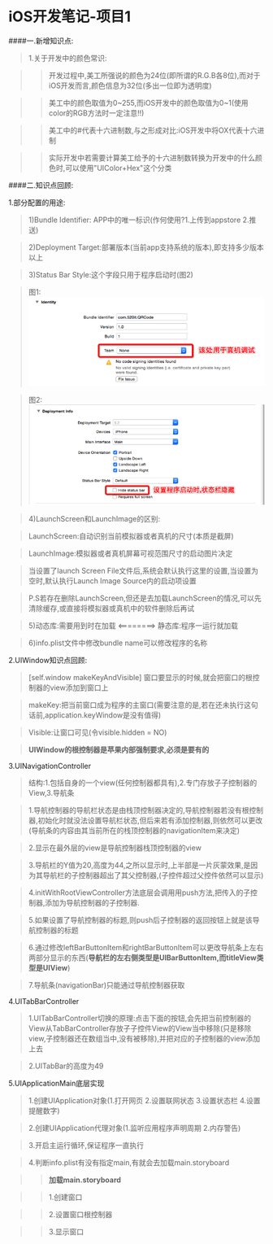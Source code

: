 # iOS开发笔记-项目1

####一.新增知识点:

>1.关于开发中的颜色常识:

>>开发过程中,美工所强说的颜色为24位(即所谓的R.G.B各8位),而对于iOS开发而言,颜色信息为32位(多出一位即为透明度)

>>美工中的颜色取值为0~255,而iOS开发中的颜色取值为0~1(使用color的RGB方法时一定注意!!)

>>美工中的#代表十六进制数,与之形成对比:iOS开发中将OX代表十六进制

>>实际开发中若需要计算美工给予的十六进制数转换为开发中的什么颜色时,可以使用"UIColor+Hex"这个分类

####二.知识点回顾:

1.部分配置的用途:

>1)Bundle Identifier: APP中的唯一标识(作何使用?1.上传到appstore 2.推送)

>2)Deployment Target:部署版本(当前app支持系统的版本),即支持多少版本以上

>3)Status Bar Style:这个字段只用于程序启动时(图2)

>图1:
![](Snip20160614_1.png)

>图2:
![](Snip20160614_2.png)

>4)LaunchScreen和LaunchImage的区别:

>  LaunchScreen:自动识别当前模拟器或者真机的尺寸(本质是截屏)
  
>  LaunchImage:模拟器或者真机屏幕可视范围尺寸的启动图片决定

>  当设置了launch Screen File文件后,系统会默认执行这里的设置,当设置为空时,默认执行Launch Image Source内的启动项设置
  
>  P.S若存在删除LaunchScreen,但还是去加载LaunchScreen的情况,可以先清除缓存,或直接将模拟器或真机中的软件删除后再试
  
>5)动态库:需要用到时在加载  <========>  静态库:程序一运行就加载

>6)info.plist文件中修改bundle name可以修改程序的名称

2.UIWindow知识点回顾:

>[self.window makeKeyAndVisible]  窗口要显示的时候,就会把窗口的根控制器的view添加到窗口上

>makeKey:把当前窗口成为程序的主窗口(需要注意的是,若在还未执行这句话前,application.keyWindow是没有值得)

>Visible:让窗口可见(令visible.hidden = NO)

>**UIWindow的根控制器是苹果内部强制要求,必须是要有的**

3.UINavigationController 

>结构:1.包括自身的一个view(任何控制器都具有),2.专门存放⼦子控制器的View,3.导航条

>1.导航控制器的导航栏状态是由栈顶控制器决定的,导航控制器若没有根控制器,初始化时就没法设置导航栏状态,但后来若有添加控制器,则依然可以更改(导航条的内容由其当前所在的栈顶控制器的navigationItem来决定)

>2.显示在最外层的view是导航控制器栈顶控制器的view

>3.导航栏的Y值为20,高度为44,之所以显示时,上半部是一片灰蒙效果,是因为其导航栏的子控制器超出了其父控制器,(子控件超过父控件依然可以显示)

>4.initWithRootViewController方法底层会调⽤用push方法,把传⼊的子控制器,添加为导航控制器的子控制器.

>5.如果设置了导航控制器的标题,则push后子控制器的返回按钮上就是该导航控制器的标题

>6.通过修改leftBarButtonItem和rightBarButtonItem可以更改导航条上左右两部分显示的东西(**导航栏的左右侧类型是UIBarButtonItem,而titleView类型是UIView**)

>7.导航条(navigationBar)只能通过导航控制器获取

4.UITabBarController

>1.UITabBarController切换的原理:点击下面的按钮,会先把当前控制器的View从TabBarController存放⼦子控件View的View当中移除(只是移除view,子控制器还在数组当中,没有被移除),并把对应的子控制器的view添加上去

>2.UITabBar的高度为49

5.UIApplicationMain底层实现

>1.创建UIApplication对象(1.打开网页 2.设置联网状态 3.设置状态栏 4.设置提醒数字)

>2.创建UIApplication代理对象(1.监听应用程序声明周期 2.内存警告)

>3.开启主运行循环,保证程序一直执行

>4.判断info.plist有没有指定main,有就会去加载main.storyboard

>>**加载main.storyboard**

>>1.创建窗口

>>2.设置窗口根控制器

>>3.显示窗口
